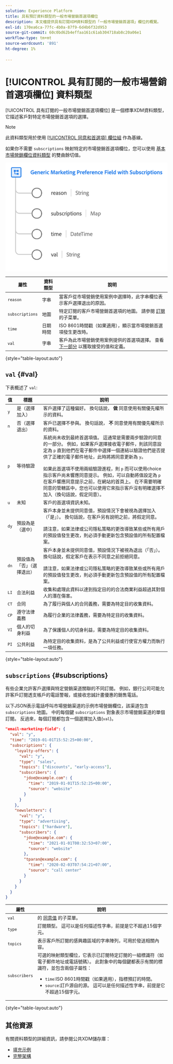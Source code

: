 ```yaml
---
solution: Experience Platform
title: 具有預訂資料類型的一般市場營銷首選項欄位
description: 本文檔提供具有訂閱XDM資料類型的「一般市場營銷首選項」欄位的概覽。
exl-id: 170ea6ca-77fc-4b0a-87f9-6d4b6f32d953
source-git-commit: 60c0bd62b4effaa161c61ab304718ab8c20a06e1
workflow-type: tm+mt
source-wordcount: '891'
ht-degree: 1%

---
```


# [!UICONTROL 具有訂閱的一般市場營銷首選項欄位] 資料類型

[!UICONTROL 具有訂閱的一般市場營銷首選項欄位] 是一個標準XDM資料類型，它描述客戶對特定市場營銷首選項的選擇。

>[!NOTE]
>
>此資料類型用於使用 [[!UICONTROL 同意和首選項] 欄位組](../field-groups/profile/consents.md) 作為基線。
>
>如果你不需要 `subscriptions` 映射特定的市場營銷首選項欄位，您可以使用 [基本市場營銷欄位資料類型](./marketing-field.md) 的雙曲餘切值。

![](../images/data-types/marketing-field-subscriptions.png)

| 屬性 | 資料類型 | 說明 |
| --- | --- | --- |
| `reason` | 字串 | 當客戶從市場營銷使用案例中選擇時，此字串欄位表示客戶選擇退出的原因。 |
| `subscriptions` | 地圖 | 特定訂閱的客戶市場營銷首選項的地圖。 請參閱 [訂閱](#subscriptions) 的子菜單。 |
| `time` | 日期時間 | ISO 8601時間戳（如果適用），顯示當市場營銷首選項發生更改時。 |
| `val` | 字串 | 客戶為此市場營銷使用案例提供的首選項選擇。 查看 [下一部分](#val) 以獲取接受的值和定義。 |

{style="table-layout:auto"}

## `val` {#val}

下表概述了 `val`:

| 值 | 標題 | 說明 |
| --- | --- | --- |
| `y` | 是（選擇加入） | 客戶選擇了這種偏好。 換句話說， **做** 同意使用有關優先權所示的資料。 |
| `n` | 否（選擇退出） | 客戶已選擇不參與。 換句話說， **不** 同意使用有關優先權所示的資料。 |
| `p` | 等待驗證 | 系統尚未收到最終首選項值。 這通常是需要兩步驗證的同意的一部分。 例如，如果客戶選擇接收電子郵件，則該同意設定為 `p` 直到他們在電子郵件中選擇一個連結以驗證他們是否提供了正確的電子郵件地址，此時將將同意更新為 `y`。<br><br>如果此首選項不使用兩組驗證進程，則 `p` 而可以使用choice指示客戶尚未響應同意提示。 例如，可以自動將值設定為 `p` 在客戶響應同意提示之前，在網站的首頁上。 在不需要明確同意的管轄區中，您也可以使用它來指示客戶沒有明確選擇不加入（換句話說，假定同意）。 |
| `u` | 未知 | 客戶的首選項資訊未知。 |
| `dy` | 預設為是（選中） | 客戶本身並未提供同意值，預設情況下會被視為選擇加入（「是」）。 換句話說，在客戶另有說明之前，將假定同意。<br><br>請注意，如果法律或公司隱私策略的更改導致某些或所有用戶的預設值發生更改，則必須手動更新包含預設值的所有配置檔案。 |
| `dn` | 預設值為「否」（選擇退出） | 客戶本身並未提供同意值，預設情況下被視為退出（「否」）。 換句話說，假定客戶在表示不同意之前拒絕同意。<br><br>請注意，如果法律或公司隱私策略的更改導致某些或所有用戶的預設值發生更改，則必須手動更新包含預設值的所有配置檔案。 |
| `LI` | 合法利益 | 收集和處理此資料以達到指定目的的合法商業利益超過其對個人的潛在傷害。 |
| `CT` | 合同 | 為了履行與個人的合同義務，需要為特定目的收集資料。 |
| `CP` | 遵守法律義務 | 為履行企業的法律義務，需要為特定目的收集資料。 |
| `VI` | 個人的切身利益 | 為了保護個人的切身利益，需要為特定目的收集資料。 |
| `PI` | 公共利益 | 為特定目的收集資料，是為了公共利益或行使官方權力而執行一項任務。 |

{style="table-layout:auto"}

## `subscriptions` {#subscriptions}

有些企業允許客戶選擇與特定營銷渠道關聯的不同訂閱。 例如，銀行公司可能允許客戶訂閱透支帳戶的電話警報，或接收忠誠計畫優惠的銷售電話。

以下JSON表示電話呼叫市場營銷渠道的示例市場營銷欄位，該渠道包含 `subscriptions` 地圖。 中的每個鍵 `subscriptions` 對象表示市場營銷渠道的單個訂閱。 反過來，每個訂閱都包含一個選擇加入值(`val`)。

```json
"email-marketing-field": {
  "val": "y",
  "time": "2019-01-01T15:52:25+00:00",
  "subscriptions": {
    "loyalty-offers": {
      "val": "y",
      "type": "sales",
      "topics": ["discounts", "early-access"],
      "subscribers": {
        "jdoe@example.com": {
          "time": "2019-01-01T15:52:25+00:00",
          "source": "website"
        }
      }
    },
    "newsletters": {
      "val": "y",
      "type": "advertising",
      "topics": ["hardware"],
      "subscribers": {
        "jdoe@example.com": {
          "time": "2021-01-01T08:32:53+07:00",
          "source": "website"
        },
        "tparan@example.com": {
          "time": "2020-02-03T07:54:21+07:00",
          "source": "call center"
        }
      }
    }
  }
}
```

| 屬性 | 說明 |
| --- | --- |
| `val` | 的 [同意值](#val) 的子菜單。 |
| `type` | 訂閱類型。 這可以是任何描述性字串，前提是它不超過15個字元。 |
| `topics` | 表示客戶所訂閱的感興趣區域的字串陣列，可用於發送相關內容。 |
| `subscribers` | 可選的映射類型欄位，它表示已訂閱特定訂閱的一組標識符（如電子郵件地址或電話號碼）。 此對象中的每個鍵都表示有關的標識符，並包含兩個子屬性： <ul><li>`time`:ISO 8601時間戳（如果適用），指標預訂的時間。</li><li>`source`:訂戶源自的源。 這可以是任何描述性字串，前提是它不超過15個字元。</li></ul> |

{style="table-layout:auto"}

## 其他資源

有關資料類型的詳細資訊，請參閱公共XDM儲存庫：

* [填充示例](https://github.com/adobe/xdm/blob/master/components/datatypes/consent/marketing-field-basic.example.1.json)
* [完整架構](https://github.com/adobe/xdm/blob/master/components/datatypes/consent/marketing-field-basic.schema.json)
